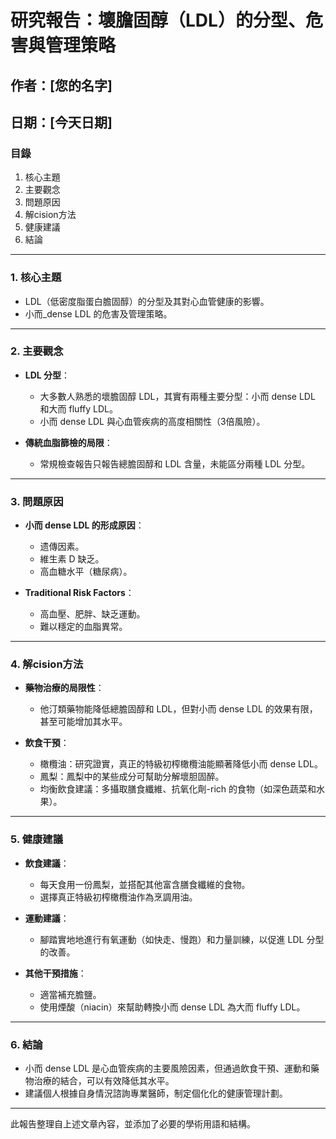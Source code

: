 # 研究報告：壞膽固醇（LDL）的分型、危害與管理策略

## 作者：[您的名字]
## 日期：[今天日期]

### 目錄
1. 核心主題
2. 主要觀念
3. 問題原因
4. 解cision方法
5. 健康建議
6. 結論

---

### 1. 核心主題
- LDL（低密度脂蛋白膽固醇）的分型及其對心血管健康的影響。
- 小而_dense LDL 的危害及管理策略。

---

### 2. 主要觀念
- **LDL 分型**：
  - 大多數人熟悉的壞膽固醇 LDL，其實有兩種主要分型：小而 dense LDL 和大而 fluffy LDL。
  - 小而 dense LDL 與心血管疾病的高度相關性（3倍風險）。
  
- **傳統血脂篩檢的局限**：
  - 常規檢查報告只報告總膽固醇和 LDL 含量，未能區分兩種 LDL 分型。

---

### 3. 問題原因
- **小而 dense LDL 的形成原因**：
  - 遗傳因素。
  - 維生素 D 缺乏。
  - 高血糖水平（糖尿病）。
  
- **Traditional Risk Factors**：
  - 高血壓、肥胖、缺乏運動。
  - 難以穩定的血脂異常。

---

### 4. 解cision方法
- **藥物治療的局限性**：
  - 他汀類藥物能降低總膽固醇和 LDL，但對小而 dense LDL 的效果有限，甚至可能增加其水平。
  
- **飲食干預**：
  - 橄欖油：研究證實，真正的特級初榨橄欖油能顯著降低小而 dense LDL。
  - 鳳梨：鳳梨中的某些成分可幫助分解壞胆固醉。
  - 均衡飲食建議：多攝取膳食纖維、抗氧化劑-rich 的食物（如深色蔬菜和水果）。

---

### 5. 健康建議
- **飲食建議**：
  - 每天食用一份鳳梨，並搭配其他富含膳食纖維的食物。
  - 選擇真正特級初榨橄欖油作為烹調用油。
  
- **運動建議**：
  - 腳踏實地地進行有氧運動（如快走、慢跑）和力量訓練，以促進 LDL 分型的改善。

- **其他干預措施**：
  - 適當補充膽鹽。
  - 使用煙酸（niacin）來幫助轉換小而 dense LDL 為大而 fluffy LDL。

---

### 6. 結論
- 小而 dense LDL 是心血管疾病的主要風險因素，但通過飲食干預、運動和藥物治療的結合，可以有效降低其水平。
- 建議個人根據自身情況諮詢專業醫師，制定個化化的健康管理計劃。

--- 

此報告整理自上述文章內容，並添加了必要的學術用語和結構。